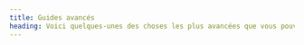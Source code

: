 ```yaml
---
title: Guides avancés
heading: Voici quelques-unes des choses les plus avancées que vous pouvez faire avec glamorous
---
```

